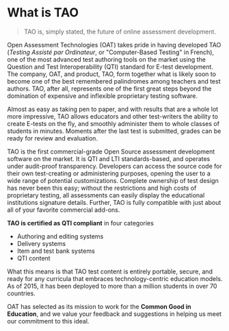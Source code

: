 # What is TAO

>TAO is, simply stated, the future of online assessment development.

Open Assessment Technologies (OAT) takes pride in having developed TAO (*Testing Assisté par Ordinateur*, or "Computer-Based Testing" in French), one of the most advanced test authoring tools on the market using the Question and Test Interoperability (QTI) standard for E-test development. The company, OAT, and product, TAO, form together what is likely soon to become one of the best remembered palindromes among teachers and test authors. TAO, after all, represents one of the first great steps beyond the domination of expensive and inflexible proprietary testing software.

Almost as easy as taking pen to paper, and with results that are a whole lot more impressive, TAO allows educators and other test-writers the ability to create E-tests on the fly, and smoothly administer them to whole classes of students in minutes. Moments after the last test is submitted, grades can be ready for review and evaluation.

TAO is the first commercial-grade Open Source assessment development software on the market. It is QTI and LTI standards-based, and operates under audit-proof transparency. Developers can access the source code for their own test-creating or administering purposes, opening the user to a wide range of potential customizations. Complete ownership of test design has never been this easy; without the restrictions and high costs of proprietary testing, all assessments can easily display the educational institutions signature details. Further, TAO is fully compatible with just about all of your favorite commercial add-ons.

**TAO is certified as QTI compliant** in four categories

- Authoring and editing systems
- Delivery systems
- Item and test bank systems
- QTI content

What this means is that TAO test content is entirely portable, secure, and ready for any curricula that embraces technology-centric education models. As of 2015, it has been deployed to more than a million students in over 70 countries.

OAT has selected as its mission to work for the **Common Good in Education**, and we value your feedback and suggestions in helping us meet our commitment to this ideal.